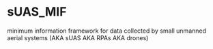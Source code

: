 # sUAS_MIF
minimum information framework for data collected by small unmanned aerial systems (AKA sUAS AKA RPAs AKA drones)
